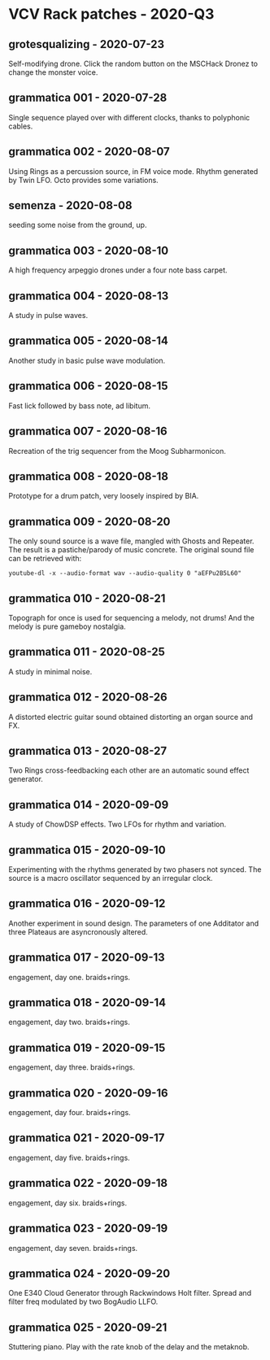 # VCV Rack patches - 2020-Q3

## grotesqualizing - 2020-07-23

Self-modifying drone. Click the random button on the MSCHack Dronez to change the monster voice.

## grammatica 001 - 2020-07-28

Single sequence played over with different clocks, thanks to polyphonic cables.

## grammatica 002 - 2020-08-07

Using Rings as a percussion source, in FM voice mode. Rhythm generated by Twin LFO. Octo provides some variations.

## semenza - 2020-08-08

seeding some noise from the ground, up.

## grammatica 003 - 2020-08-10

A high frequency arpeggio drones under a four note bass carpet.

## grammatica 004 - 2020-08-13

A study in pulse waves.

## grammatica 005 - 2020-08-14

Another study in basic pulse wave modulation.

## grammatica 006 - 2020-08-15

Fast lick followed by bass note, ad libitum.

## grammatica 007 - 2020-08-16

Recreation of the trig sequencer from the Moog Subharmonicon.

## grammatica 008 - 2020-08-18

Prototype for a drum patch, very loosely inspired by BIA.

## grammatica 009 - 2020-08-20

The only sound source is a wave file, mangled with Ghosts and Repeater. The result is a pastiche/parody of music concrete.
The original sound file can be retrieved with:

```
youtube-dl -x --audio-format wav --audio-quality 0 "aEFPu2B5L60"
```

## grammatica 010 - 2020-08-21

Topograph for once is used for sequencing a melody, not drums! And the melody is pure gameboy nostalgia.

## grammatica 011 - 2020-08-25

A study in minimal noise.

## grammatica 012 - 2020-08-26

A distorted electric guitar sound obtained distorting an organ source and FX.

## grammatica 013 - 2020-08-27

Two Rings cross-feedbacking each other are an automatic sound effect generator.

## grammatica 014 - 2020-09-09

A study of ChowDSP effects. Two LFOs for rhythm and variation.

## grammatica 015 - 2020-09-10

Experimenting with the rhythms generated by two phasers not synced. The source is a macro oscillator sequenced by an irregular clock.

## grammatica 016 - 2020-09-12

Another experiment in sound design. The parameters of one Additator and three Plateaus are asyncronously altered.

## grammatica 017 - 2020-09-13

engagement, day one. braids+rings.

## grammatica 018 - 2020-09-14

engagement, day two. braids+rings.

## grammatica 019 - 2020-09-15

engagement, day three. braids+rings.

## grammatica 020 - 2020-09-16

engagement, day four. braids+rings.

## grammatica 021 - 2020-09-17

engagement, day five. braids+rings.

## grammatica 022 - 2020-09-18

engagement, day six. braids+rings.

## grammatica 023 - 2020-09-19

engagement, day seven. braids+rings.

## grammatica 024 - 2020-09-20

One E340 Cloud Generator through Rackwindows Holt filter. Spread and filter freq modulated by two BogAudio LLFO.

## grammatica 025 - 2020-09-21

Stuttering piano. Play with the rate knob of the delay and the metaknob.
